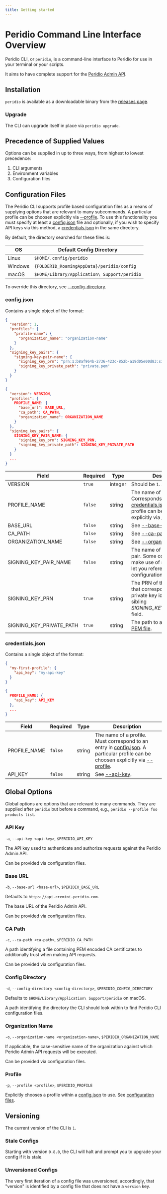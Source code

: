 ```yaml
---
title: Getting started
---
```


# Peridio Command Line Interface Overview

Peridio CLI, or `peridio`, is a command-line interface to Peridio for use in your terminal or your scripts.

It aims to have complete support for the [Peridio Admin API](/admin-api).

## Installation

`peridio` is available as a downloadable binary from the [releases page](https://github.com/peridio/morel/releases).

### Upgrade

The CLI can upgrade itself in place via `peridio upgrade`.

## Precedence of Supplied Values

Options can be supplied in up to three ways, from highest to lowest precedence:

1. CLI arguments
2. Environment variables
3. Configuration files

## Configuration Files

The Peridio CLI supports profile based configuration files as a means of supplying options that are relevant to many subcommands. A particular profile can be choosen explicitly via [--profile](#profile). To use this functionality you must specify at least a [config.json](#configjson) file and optionally, if you wish to specify API keys via this method, a [credentials.json](#credentialsjson) in the same directory.

By default, the directory searched for these files is:

| OS | Default Config Directory |
| - | - |
| Linux | `$HOME/.config/peridio` |
| Windows | `{FOLDERID_RoamingAppData}/peridio/config`|
| macOS | `$HOME/Library/Application\ Support/peridio` |

To override this directory, see [--config-directory](#config-directory).

### config.json

Contains a single object of the format:

```json title="Example"
{
  "version": 1,
  "profiles": {
    "profile-name": {
      "organization_name": "organization-name"
    }
  },
  "signing_key_pairs": {
    "signing-key-pair-name": {
      "signing_key_prn": "prn:1:b8af964b-2736-423c-852b-a19d05e00d83:signing_key:15ba050a-82ee-4381-b461-d42181f9a81b",
      "signing_key_private_path": "private.pem"
    }
  }
}
```

```json title="Schema"
{
  "version": VERSION,
  "profiles": {
    PROFILE_NAME: {
      "base_url": BASE_URL,
      "ca_path": CA_PATH,
      "organization_name": ORGANIZATION_NAME
    }
  },
  "signing_key_pairs": {
    SIGNING_KEY_PAIR_NAME: {
      "signing_key_prn": SIGNING_KEY_PRN,
      "signing_key_private_path": SIGNING_KEY_PRIVATE_PATH
    }
  }
  ...
}
```

<table>
  <thead>
    <tr>
      <th>Field</th>
      <th>Required</th>
      <th>Type</th>
      <th>Description</th>
    </tr>
  </thead>
  <tbody>
    <tr>
      <td>VERSION</td>
      <td><code>true</code></td>
      <td>integer</td>
      <td>
        Should be <code>1</code>. See <a href="#versioning">versioning</a>.
      </td>
    </tr>
    <tr>
      <td>PROFILE_NAME</td>
      <td><code>false</code></td>
      <td>string</td>
      <td>The name of a profile. Corresponds to an entry in <a href="#credentialsjson">credentials.json</a>. A particular profile can be choosen explicitly via <a href="#profile">--profile</a>.</td>
    </tr>
    <tr>
      <td>BASE_URL</td>
      <td><code>false</code></td>
      <td>string</td>
      <td>See <a href="#base-url">--base-url</a>.</td>
    </tr>
    <tr>
      <td>CA_PATH</td>
      <td><code>false</code></td>
      <td>string</td>
      <td>See <a href="#ca-path">--ca-path</a>.</td>
    </tr>
    <tr>
      <td>ORGANIZATION_NAME</td>
      <td><code>false</code></td>
      <td>string</td>
      <td>See <a href="#organization-name">--organization-name</a>.</td>
    </tr>
    <tr>
      <td>SIGNING_KEY_PAIR_NAME</td>
      <td><code>false</code></td>
      <td>string</td>
      <td>The name of a signing key pair. Some commands that make use of signing keys will let you reference this configuration by name.</td>
    </tr>
    <tr>
      <td>SIGNING_KEY_PRN</td>
      <td><code>true</code></td>
      <td>string</td>
      <td>The PRN of the signing key that corresponds to the private key identified by the sibling <i>SIGNING_KEY_PRIVATE_PATH</i> field.</td>
    </tr>
    <tr>
      <td>SIGNING_KEY_PRIVATE_PATH</td>
      <td><code>true</code></td>
      <td>string</td>
      <td>The path to a <a href="/reference/signing-keys#pem">private key's PEM file</a>.</td>
    </tr>
  </tbody>
</table>

### credentials.json

Contains a single object of the format:

```json title="Example"
{
  "my-first-profile": {
    "api_key": "my-api-key"
  }
}
```

```json title="Schema"
{
  PROFILE_NAME: {
    "api_key": API_KEY
  },
  ...
}
```

<table>
  <thead>
    <tr>
      <th>Field</th>
      <th>Required</th>
      <th>Type</th>
      <th>Description</th>
    </tr>
  </thead>
  <tbody>
    <tr>
      <td>PROFILE_NAME</td>
      <td><code>false</code></td>
      <td>string</td>
      <td>The name of a profile. Must correspond to an entry in <a href="#configjson">config.json</a>. A particular profile can be choosen explicitly via <a href="#profile">--profile</a>.</td>
    </tr>
    <tr>
      <td>API_KEY</td>
      <td><code>false</code></td>
      <td>string</td>
      <td>See <a href="#api-key">--api-key</a>.</td>
    </tr>
  </tbody>
</table>

## Global Options

Global options are options that are relevant to many commands. They are supplied after `peridio` but before a command, e.g., `peridio --profile foo products list`.

### API Key

`-a`, `--api-key <api-key>`, `$PERIDIO_API_KEY`

The API key used to authenticate and authorize requests against the Peridio Admin API.

Can be provided via configuration files.

### Base URL

`-b`, `--base-url <base-url>`, `$PERIDIO_BASE_URL`

Defaults to `https://api.cremini.peridio.com`.

The base URL of the Peridio Admin API.

Can be provided via configuration files.

### CA Path

`-c`, `--ca-path <ca-path>`, `$PERIDIO_CA_PATH`

A path identifying a file containing PEM encoded CA certificates to additionally trust when making API requests.

Can be provided via configuration files.

### Config Directory

`-d`, `--config-directory <config-directory>`, `$PERIDIO_CONFIG_DIRECTORY`

Defaults to `$HOME/Library/Application\ Support/peridio` on macOS.

A path identifying the directory the CLI should look within to find Peridio CLI configuration files.

### Organization Name

`-o`, `--organization-name <organization-name>`, `$PERIDIO_ORGANIZATION_NAME`

If applicable, the case-sensitive name of the organization against which Peridio Admin API requests will be executed.

Can be provided via configuration files.

### Profile

`-p`, `--profile <profile>`, `$PERIDIO_PROFILE`

Explicitly chooses a profile within a [config.json](#configjson) to use. See [configuration files](#configuration-files).

## Versioning

The current version of the CLI is `1`.

### Stale Configs

Starting with version `0.8.0`, the CLI will halt and prompt you to upgrade your config if it is stale.

### Unversioned Configs

The very first iteration of a config file was unversioned, accordingly, that "version" is identified by a config file that does not have a `version` key.
